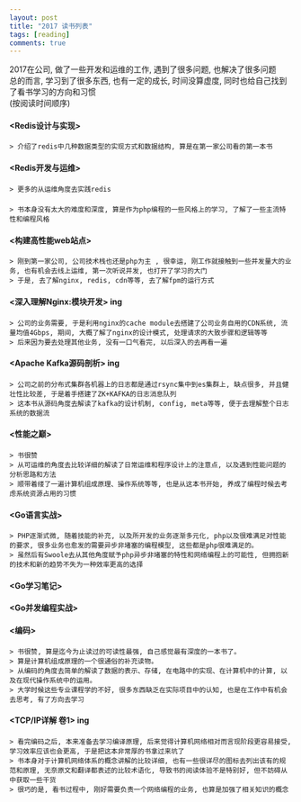 ```yaml
---
layout: post
title: "2017 读书列表"
tags: [reading]
comments: true
---
```


2017在公司, 做了一些开发和运维的工作, 遇到了很多问题, 也解决了很多问题  
总的而言, 学习到了很多东西, 也有一定的成长, 时间没算虚度, 同时也给自己找到了看书学习的方向和习惯  
(按阅读时间顺序)  


#### <Redis设计与实现>
    > 介绍了redis中几种数据类型的实现方式和数据结构, 算是在第一家公司看的第一本书   

#### <Redis开发与运维>
    > 更多的从运维角度去实践redis  

#### <Modern PHP>
    > 书本身没有太大的难度和深度, 算是作为php编程的一些风格上的学习, 了解了一些主流特性和编程风格  

#### <构建高性能web站点>
    > 刚到第一家公司, 公司技术栈也还是php为主 , 很幸运, 刚工作就接触到一些并发量大的业务, 也有机会去线上运维, 第一次听说并发, 也打开了学习的大门
    > 于是, 去了解nginx, redis, cdn等等, 去了解fpm的运行方式  

#### <深入理解Nginx:模块开发> ing
    > 公司的业务需要, 于是利用nginx的cache module去搭建了公司业务自用的CDN系统, 流量均值4Gbps, 期间, 大概了解了nginx的设计模式, 处理请求的大致步骤和逻辑等等
    > 后来因为要去处理其他业务, 没有一口气看完, 以后深入的去再看一遍  

#### <Apache Kafka源码剖析> ing
    > 公司之前的分布式集群各机器上的日志都是通过rsync集中到es集群上, 缺点很多, 并且健壮性比较差, 于是着手搭建了ZK+KAFKA的日志消息队列
    > 这本书从源码角度去解读了kafka的设计机制, config, meta等等, 便于去理解整个日志系统的数据流  

#### <性能之巅>
    > 书很赞
    > 从可运维的角度去比较详细的解读了日常运维和程序设计上的注意点, 以及遇到性能问题的分析思路和方法
    > 顺带着缕了一遍计算机组成原理、操作系统等等, 也是从这本书开始, 养成了编程时候去考虑系统资源占用的习惯  

#### <Go语言实战>
    > PHP逐渐式微, 随着技能的补充, 以及所开发的业务逐渐多元化, php以及很难满足对性能的要求, 很多业务也愈发的需要异步非堵塞的编程模型, 这些都是php很难满足的。
    > 虽然后有Swoole去从其他角度赋予php异步非堵塞的特性和网络编程上的可能性, 但拥抱新的技术和新的趋势不失为一种效率更高的选择  
#### <Go学习笔记>
#### <Go并发编程实战>  

#### <编码>
    > 书很赞, 算是迄今为止读过的可读性最强, 自己感觉最有深度的一本书了。
    > 算是计算机组成原理的一个很通俗的补充读物。
    > 从编码的角度去简单的解读了数据的表示、存储, 在电路中的实现、在计算机中的计算, 以及在现代操作系统中的运用。
    > 大学时候这些专业课程学的不好, 很多东西缺乏在实际项目中的认知, 也是在工作中有机会去思考, 有了方向去学习  

#### <TCP/IP详解 卷1> ing
    > 看完编码之后, 本来准备去学习编译原理, 后来觉得计算机网络相对而言现阶段更容易接受, 学习效率应该也会更高, 于是把这本非常厚的书拿过来坑了
    > 书本身对于计算机网络体系的概念讲解的比较详细, 也有一些很详尽的图标去列出该有的规范和原理, 无奈原文和翻译都表述的比较术语化, 导致书的阅读体验不是特别好, 但不妨碍从中获取一些干货
    > 很巧的是, 看书过程中, 刚好需要负责一个网络编程的业务, 也算是加强了相关知识的概念  
